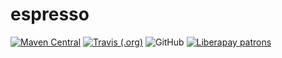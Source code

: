 # espresso

[![Maven Central](https://img.shields.io/maven-central/v/io.github.espresso4j/espresso.svg)](https://search.maven.org/artifact/io.github.espresso4j/espresso)
[![Travis (.org)](https://img.shields.io/travis/espresso4j/espresso.svg)](https://travis-ci.org/espresso4j/espresso)
![GitHub](https://img.shields.io/github/license/espresso4j/espresso.svg)
[![Liberapay patrons](https://img.shields.io/liberapay/patrons/Sunng.svg)](https://liberapay.com/Sunng/donate)
